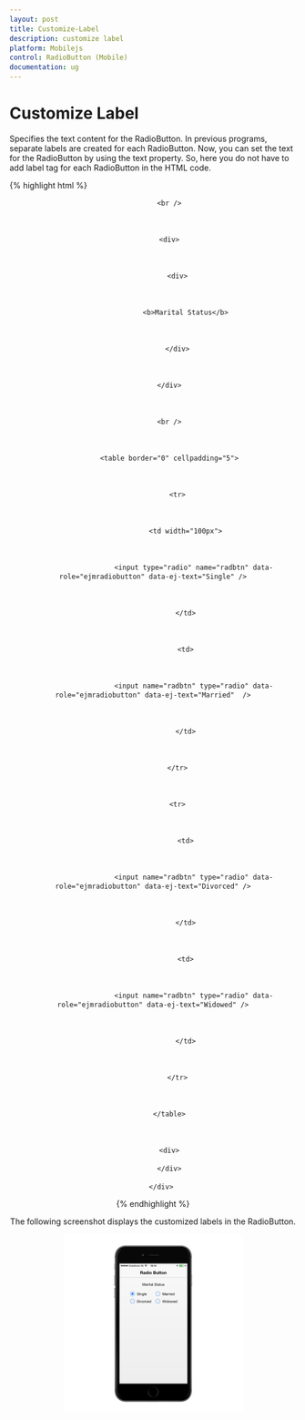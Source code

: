 ```yaml
---
layout: post
title: Customize-Label
description: customize label
platform: Mobilejs
control: RadioButton (Mobile)
documentation: ug
---
```


# Customize Label

Specifies the text content for the RadioButton. In previous programs, separate labels are created for each RadioButton. Now, you can set the text for the RadioButton by using the text property. So, here you do not have to add label tag for each RadioButton in the HTML code.

{% highlight html %}

<div align="center">



            <br />



            <div>



                <div>



                    <b>Marital Status</b>



                </div>



            </div>



            <br />



            <table border="0" cellpadding="5">



                <tr>



                    <td width="100px">



                        <input type="radio" name="radbtn" data-role="ejmradiobutton" data-ej-text="Single" />



                    </td>



                    <td>



                        <input name="radbtn" type="radio" data-role="ejmradiobutton" data-ej-text="Married"  />



                    </td>



                </tr>



                <tr>



                    <td>



                        <input name="radbtn" type="radio" data-role="ejmradiobutton" data-ej-text="Divorced" />



                    </td>



                    <td>



                        <input name="radbtn" type="radio" data-role="ejmradiobutton" data-ej-text="Widowed" />



                    </td>



                </tr>



            </table>



            <div>

            </div>

        </div>



{% endhighlight %}

The following screenshot displays the customized labels in the RadioButton.

![](Customize-Label_images/Customize-Label_img1.png)



